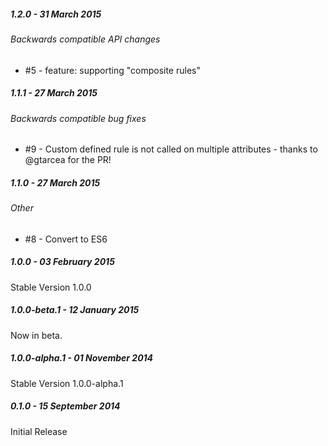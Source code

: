 ##### 1.2.0 - 31 March 2015

###### Backwards compatible API changes
- #5 - feature: supporting "composite rules"

##### 1.1.1 - 27 March 2015

###### Backwards compatible bug fixes
- #9 - Custom defined rule is not called on multiple attributes - thanks to @gtarcea for the PR!

##### 1.1.0 - 27 March 2015

###### Other
- #8 - Convert to ES6

##### 1.0.0 - 03 February 2015

Stable Version 1.0.0

##### 1.0.0-beta.1 - 12 January 2015

Now in beta.

##### 1.0.0-alpha.1 - 01 November 2014

Stable Version 1.0.0-alpha.1

##### 0.1.0 - 15 September 2014

Initial Release
